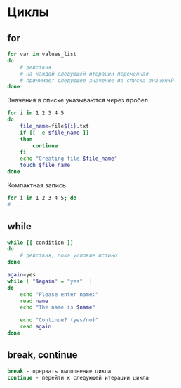 # Циклы

## for

```bash
for var in values_list
do
    # действия
    # на каждой следующей итерации переменная
    # принимает следующее значение из списка значений
done
```

Значения в списке указываются через пробел

```bash
for i in 1 2 3 4 5
do
    file_name=file${i}.txt
    if [[ -e $file_name ]]
    then
        continue
    fi
    echo "Creating file $file_name"
    touch $file_name
done
```

Компактная запись

```bash
for i in 1 2 3 4 5; do
# ...
```

## while

```bash
while [[ condition ]]
do
    # действия, пока условие истино
done
```

```bash
again=yes
while [ "$again" = "yes"  ]
do
    echo "Please enter name:"
    read name
    echo "The name is $name"

    echo "Continue? (yes/no)"
    read again
done
```

## break, continue

```bash
break - прервать выполнение цикла
continue - перейти к следующей итерации цикла
```
